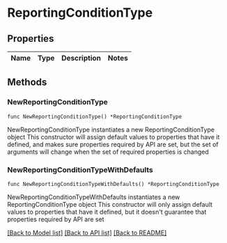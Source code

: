 # ReportingConditionType

## Properties

Name | Type | Description | Notes
------------ | ------------- | ------------- | -------------

## Methods

### NewReportingConditionType

`func NewReportingConditionType() *ReportingConditionType`

NewReportingConditionType instantiates a new ReportingConditionType object
This constructor will assign default values to properties that have it defined,
and makes sure properties required by API are set, but the set of arguments
will change when the set of required properties is changed

### NewReportingConditionTypeWithDefaults

`func NewReportingConditionTypeWithDefaults() *ReportingConditionType`

NewReportingConditionTypeWithDefaults instantiates a new ReportingConditionType object
This constructor will only assign default values to properties that have it defined,
but it doesn't guarantee that properties required by API are set


[[Back to Model list]](../README.md#documentation-for-models) [[Back to API list]](../README.md#documentation-for-api-endpoints) [[Back to README]](../README.md)


